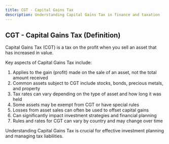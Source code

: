 ```yaml
---
title: CGT - Capital Gains Tax
description: Understanding Capital Gains Tax in finance and taxation
---
```

## CGT - Capital Gains Tax (Definition)
Capital Gains Tax (CGT) is a tax on the profit when you sell an asset that has increased in value.

Key aspects of Capital Gains Tax include:
1. Applies to the gain (profit) made on the sale of an asset, not the total amount received
2. Common assets subject to CGT include stocks, bonds, precious metals, and property
3. Tax rates can vary depending on the type of asset and how long it was held
4. Some assets may be exempt from CGT or have special rules
5. Losses from asset sales can often be used to offset capital gains
6. Can significantly impact investment strategies and financial planning
7. Rules and rates for CGT can vary by country and may change over time

Understanding Capital Gains Tax is crucial for effective investment planning and managing tax liabilities.